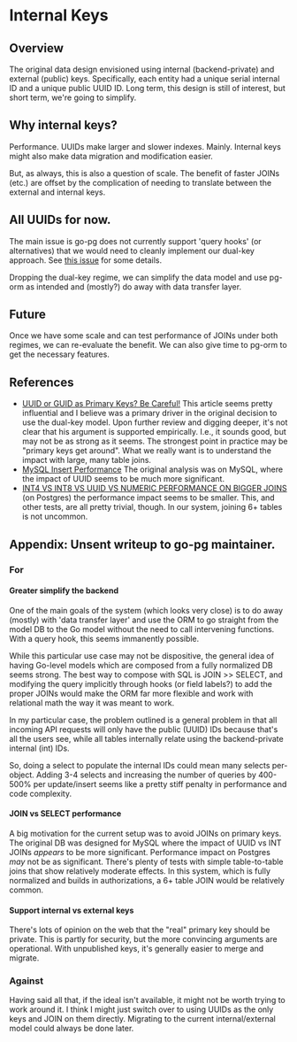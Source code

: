 # Internal Keys

## Overview

The original data design envisioned using internal (backend-private) and external (public) keys. Specifically, each entity had a unique serial internal ID and a unique public UUID ID. Long term, this design is still of interest, but short term, we're going to simplify.

## Why internal keys?

Performance. UUIDs make larger and slower indexes. Mainly. Internal keys might also make data migration and modification easier.

But, as always, this is also a question of scale. The benefit of faster JOINs (etc.) are offset by the complication of needing to translate between the external and internal keys.

## All UUIDs for now.

The main issue is go-pg does not currently support 'query hooks' (or alternatives) that we would need to cleanly implement our dual-key approach. See [this issue](https://github.com/go-pg/pg/issues/1345) for some details.

Dropping the dual-key regime, we can simplify the data model and use pg-orm as intended and (mostly?) do away with data transfer layer.

## Future

Once we have some scale and can test performance of JOINs under both regimes, we can re-evaluate the benefit. We can also give time to pg-orm to get the necessary features.

## References

* [UUID or GUID as Primary Keys? Be Careful!](https://tomharrisonjr.com/uuid-or-guid-as-primary-keys-be-careful-7b2aa3dcb439) This article seems pretty influential and I believe was a primary driver in the original decision to use the dual-key model. Upon further review and digging deeper, it's not clear that his argument is supported empirically. I.e., it sounds good, but may not be as strong as it seems. The strongest point in practice may be "primary keys get around". What we really want is to understand the impact with large, many table joins.
* [MySQL Insert Performance](http://kccoder.com/mysql/uuid-vs-int-insert-performance/) The original analysis was on MySQL, where the impact of UUID seems to be much more significant.
* [INT4 VS INT8 VS UUID VS NUMERIC PERFORMANCE ON BIGGER JOINS](https://www.cybertec-postgresql.com/en/int4-vs-int8-vs-uuid-vs-numeric-performance-on-bigger-joins/) (on Postgres) the performance impact seems to be smaller. This, and other tests, are all pretty trivial, though. In our system, joining 6+ tables is not uncommon.

## Appendix: Unsent writeup to go-pg maintainer.

### For

#### Greater simplify the backend

One of the main goals of the system (which looks very close) is to do away (mostly) with 'data transfer layer' and use the ORM to go straight from the model DB to the Go model without the need to call intervening functions. With a query hook, this seems immanently possible.

While this particular use case may not be dispositive, the general idea of having Go-level models which are composed from a fully normalized DB seems strong. The best way to compose with SQL is JOIN >> SELECT, and modifying the query implicitly through hooks (or field labels?) to add the proper JOINs would make the ORM far more flexible and work with relational math the way it was meant to work.

In my particular case, the problem outlined is a general problem in that all incoming API requests will only have the public (UUID) IDs because that's all the users see, while all tables internally relate using the backend-private internal (int) IDs.

So, doing a select to populate the internal IDs could mean many selects per-object. Adding 3-4 selects and increasing the number of queries by 400-500% per update/insert seems like a pretty stiff penalty in performance and code complexity.

#### JOIN vs SELECT performance

A big motivation for the current setup was to avoid JOINs on primary keys. The original DB was designed for MySQL where the impact of UUID vs INT JOINs _appears_ to be more significant. Performance impact on Postgres _may_ not be as significant. There's plenty of tests with simple table-to-table joins that show relatively moderate effects. In this system, which is fully normalized and builds in authorizations, a 6+ table JOIN would be relatively common.

#### Support internal vs external keys

There's lots of opinion on the web that the "real" primary key should be private. This is partly for security, but the more convincing arguments are operational. With unpublished keys, it's generally easier to merge and migrate.

### Against

Having said all that, if the ideal isn't available, it might not be worth trying to work around it. I think I might just switch over to using UUIDs as the only keys and JOIN on them directly. Migrating to the current internal/external model could always be done later.
